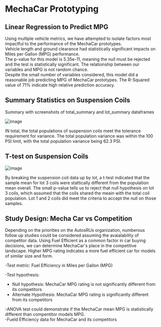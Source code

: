 # MechaCar Prototyping


## Linear Regression to Predict MPG
Using multiple vehicle metrics, we have attempted to isolate factors most impactful to the performance of the MechaCar prototypes.<br>
Vehicle length and ground clearance had statistically significant impacts on Miles per Gallon (MPG) performance.<br>
The p-value for this model is 5.35e-11, meaning the null must be rejected and the test is statistically significant.  The relationship between our variables and MPG is not random chance.<br>
Despite the small number of variables considered, this model did a reasonable job predicting MPG of MechaCar prototypes.  The R-Squared value of 71% indicate high relative prediction accuracy.<br>

## Summary Statistics on Suspension Coils

Summary with screenshots of total_summary and lot_summary dataframes<br>

![image](https://user-images.githubusercontent.com/100323377/176027808-c3434f28-b3b6-4cbb-9d2f-6cbd779709d2.png)<br>

IN total, the total populations of suspension coils meet the tolerance requirement for variance.  The total population variance was within the 100 PSI limit, with the total population variance being 62.3 PSI.  <br>

## T-test on Suspension Coils

![image](https://user-images.githubusercontent.com/100323377/176027709-887903f4-6932-4af6-aaa3-e8c13825227d.png)<br>

By breaking the suspension coil data up by lot, a t-test indicated that the sample mean for lot 3 coils were stattically different from the population mean overall.  The small p-value tells us to reject that null hypothesis on lot 3 coils, which assumed that the coils shared the meain with the total coil population.  Lot 1 and 2 coils did meet the criteria to accept the null on those samples.

## Study Design: Mecha Car vs Competition

Depending on the priorities on the AutosRUs organization, numberous follow up studies could be considered assuming the avaialability of competitor data. Using Fuel Efficient as a common factor in car buying decisions, we can determine MechaCar's place in the competitive landscape. Higher MPG rating indicates a more fuel efficient car for models of similar size and form.<br>

-Test metric: Fuel Efficiency in Miles per Gallon (MPG)<br>

-Test hypothesis:<br>
- Null hypothesis: MechaCar MPG rating is not significantly different from its competitors<br>
- Alternate Hypothesis: MechaCar MPG rating is significantly different from its competitors<br>

-ANOVA test could demonstrate if the MechaCar mean MPG is statistically different than compentitor models MPG.<br>
-Fueld Efficiency data for MechaCar and its competitors<br>
